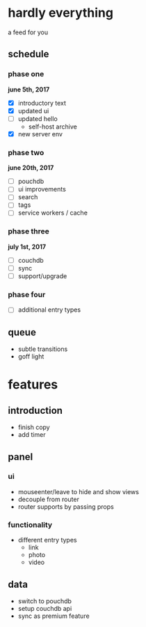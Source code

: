 # hardly everything
a feed for you

## schedule

### phase one
**june 5th, 2017**
- [x] introductory text
- [x] updated ui
- [ ] updated hello
  - self-host archive
- [x] new server env

### phase two
**june 20th, 2017**
- [ ] pouchdb
- [ ] ui improvements
- [ ] search
- [ ] tags
- [ ] service workers / cache

### phase three
**july 1st, 2017**
- [ ] couchdb
- [ ] sync
- [ ] support/upgrade

### phase four
- [ ] additional entry types

## queue
- subtle transitions
- goff light

# features

## introduction
- finish copy
- add timer

## panel

### ui
- mouseenter/leave to hide and show views
- decouple from router
- router supports by passing props

### functionality
- different entry types
  - link
  - photo
  - video

## data
- switch to pouchdb
- setup couchdb api
- sync as premium feature
